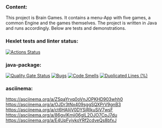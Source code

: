### Content:
This project is Brain Games. It contains a menu-App with five games, a common Engine and the games themselves. The project is written in Java and runs accordingly. Below are tests and demonstrations.

### Hexlet tests and linter status:
[![Actions Status](https://github.com/Timster-Lipkens/java-project-61/actions/workflows/hexlet-check.yml/badge.svg)](https://github.com/Timster-Lipkens/java-project-61/actions)

### java-package:
[![Quality Gate Status](https://sonarcloud.io/api/project_badges/measure?project=Timster-Lipkens_java-project-61&metric=alert_status)](https://sonarcloud.io/summary/new_code?id=Timster-Lipkens_java-project-61)
[![Bugs](https://sonarcloud.io/api/project_badges/measure?project=Timster-Lipkens_java-project-61&metric=bugs)](https://sonarcloud.io/summary/new_code?id=Timster-Lipkens_java-project-61)
[![Code Smells](https://sonarcloud.io/api/project_badges/measure?project=Timster-Lipkens_java-project-61&metric=code_smells)](https://sonarcloud.io/summary/new_code?id=Timster-Lipkens_java-project-61)
[![Duplicated Lines (%)](https://sonarcloud.io/api/project_badges/measure?project=Timster-Lipkens_java-project-61&metric=duplicated_lines_density)](https://sonarcloud.io/summary/new_code?id=Timster-Lipkens_java-project-61)

### asciinema:
https://asciinema.org/a/ZSpaYrvq0oVnJOPKHD903whh0
https://asciinema.org/a/OJDr3tNx409sggSQXPrV9gnB3
https://asciinema.org/a/ct6HAIijV0DYSjRlkuSiV7wsF
https://asciinema.org/a/86gvIKmji06gIL2OJO7CpJ7du
https://asciinema.org/a/E4UpFyiykoYRf2cdveQs8bfxJ
